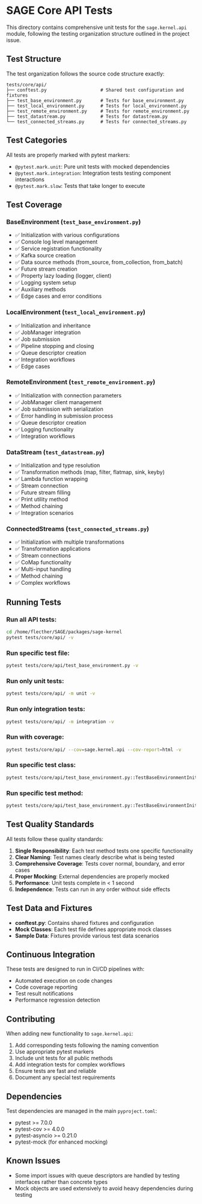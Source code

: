 # SAGE Core API Tests

This directory contains comprehensive unit tests for the `sage.kernel.api` module, following the testing organization structure outlined in the project issue.

## Test Structure

The test organization follows the source code structure exactly:

```
tests/core/api/
├── conftest.py                    # Shared test configuration and fixtures
├── test_base_environment.py       # Tests for base_environment.py
├── test_local_environment.py      # Tests for local_environment.py
├── test_remote_environment.py     # Tests for remote_environment.py
├── test_datastream.py             # Tests for datastream.py
└── test_connected_streams.py      # Tests for connected_streams.py
```

## Test Categories

All tests are properly marked with pytest markers:

- `@pytest.mark.unit`: Pure unit tests with mocked dependencies
- `@pytest.mark.integration`: Integration tests testing component interactions
- `@pytest.mark.slow`: Tests that take longer to execute

## Test Coverage

### BaseEnvironment (`test_base_environment.py`)
- ✅ Initialization with various configurations
- ✅ Console log level management
- ✅ Service registration functionality
- ✅ Kafka source creation
- ✅ Data source methods (from_source, from_collection, from_batch)
- ✅ Future stream creation
- ✅ Property lazy loading (logger, client)
- ✅ Logging system setup
- ✅ Auxiliary methods
- ✅ Edge cases and error conditions

### LocalEnvironment (`test_local_environment.py`)
- ✅ Initialization and inheritance
- ✅ JobManager integration
- ✅ Job submission
- ✅ Pipeline stopping and closing
- ✅ Queue descriptor creation
- ✅ Integration workflows
- ✅ Edge cases

### RemoteEnvironment (`test_remote_environment.py`)
- ✅ Initialization with connection parameters
- ✅ JobManager client management
- ✅ Job submission with serialization
- ✅ Error handling in submission process
- ✅ Queue descriptor creation
- ✅ Logging functionality
- ✅ Integration workflows

### DataStream (`test_datastream.py`)
- ✅ Initialization and type resolution
- ✅ Transformation methods (map, filter, flatmap, sink, keyby)
- ✅ Lambda function wrapping
- ✅ Stream connection
- ✅ Future stream filling
- ✅ Print utility method
- ✅ Method chaining
- ✅ Integration scenarios

### ConnectedStreams (`test_connected_streams.py`)
- ✅ Initialization with multiple transformations
- ✅ Transformation applications
- ✅ Stream connections
- ✅ CoMap functionality
- ✅ Multi-input handling
- ✅ Method chaining
- ✅ Complex workflows

## Running Tests

### Run all API tests:
```bash
cd /home/flecther/SAGE/packages/sage-kernel
pytest tests/core/api/ -v
```

### Run specific test file:
```bash
pytest tests/core/api/test_base_environment.py -v
```

### Run only unit tests:
```bash
pytest tests/core/api/ -m unit -v
```

### Run only integration tests:
```bash
pytest tests/core/api/ -m integration -v
```

### Run with coverage:
```bash
pytest tests/core/api/ --cov=sage.kernel.api --cov-report=html -v
```

### Run specific test class:
```bash
pytest tests/core/api/test_base_environment.py::TestBaseEnvironmentInit -v
```

### Run specific test method:
```bash
pytest tests/core/api/test_base_environment.py::TestBaseEnvironmentInit::test_init_with_defaults -v
```

## Test Quality Standards

All tests follow these quality standards:

1. **Single Responsibility**: Each test method tests one specific functionality
2. **Clear Naming**: Test names clearly describe what is being tested
3. **Comprehensive Coverage**: Tests cover normal, boundary, and error cases
4. **Proper Mocking**: External dependencies are properly mocked
5. **Performance**: Unit tests complete in < 1 second
6. **Independence**: Tests can run in any order without side effects

## Test Data and Fixtures

- **conftest.py**: Contains shared fixtures and configuration
- **Mock Classes**: Each test file defines appropriate mock classes
- **Sample Data**: Fixtures provide various test data scenarios

## Continuous Integration

These tests are designed to run in CI/CD pipelines with:
- Automated execution on code changes
- Code coverage reporting
- Test result notifications
- Performance regression detection

## Contributing

When adding new functionality to `sage.kernel.api`:

1. Add corresponding tests following the naming convention
2. Use appropriate pytest markers
3. Include unit tests for all public methods
4. Add integration tests for complex workflows
5. Ensure tests are fast and reliable
6. Document any special test requirements

## Dependencies

Test dependencies are managed in the main `pyproject.toml`:
- pytest >= 7.0.0
- pytest-cov >= 4.0.0
- pytest-asyncio >= 0.21.0
- pytest-mock (for enhanced mocking)

## Known Issues

- Some import issues with queue descriptors are handled by testing interfaces rather than concrete types
- Mock objects are used extensively to avoid heavy dependencies during testing
